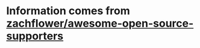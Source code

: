 # Information comes from [zachflower/awesome-open-source-supporters](https://github.com/zachflower/awesome-open-source-supporters)

